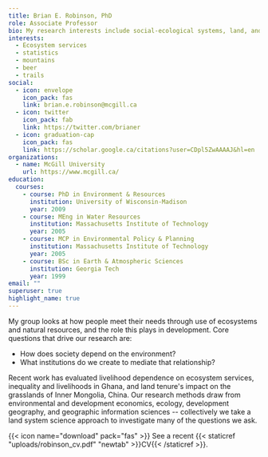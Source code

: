 ```yaml
---
title: Brian E. Robinson, PhD
role: Associate Professor
bio: My research interests include social-ecological systems, land, and statistics.
interests:
  - Ecosystem services
  - statistics
  - mountains
  - beer
  - trails
social:
  - icon: envelope
    icon_pack: fas
    link: brian.e.robinson@mcgill.ca
  - icon: twitter
    icon_pack: fab
    link: https://twitter.com/brianer
  - icon: graduation-cap
    icon_pack: fas
    link: https://scholar.google.ca/citations?user=CDpl5ZwAAAAJ&hl=en
organizations:
  - name: McGill University
    url: https://www.mcgill.ca/
education:
  courses:
    - course: PhD in Environment & Resources
      institution: University of Wisconsin-Madison
      year: 2009
    - course: MEng in Water Resources
      institution: Massachusetts Institute of Technology
      year: 2005
    - course: MCP in Environmental Policy & Planning
      institution: Massachusetts Institute of Technology
      year: 2005
    - course: BSc in Earth & Atmospheric Sciences
      institution: Georgia Tech
      year: 1999
email: ""
superuser: true
highlight_name: true
---
```

My group looks at how people meet their needs through use of ecosystems and natural resources, and the role this plays in development. Core questions that drive our research are: 

* How does society depend on the environment?
* What institutions do we create to mediate that relationship?

Recent work has evaluated livelihood dependence on ecosystem services, inequality and livelihoods in Ghana, and land tenure's impact on the grasslands of Inner Mongolia, China. Our research methods draw from environmental and development economics, ecology, development geography, and geographic information sciences -- collectively we take a land system science approach to investigate many of the questions we ask.

{{< icon name="download" pack="fas" >}} See a recent {{< staticref "uploads/robinson_cv.pdf" "newtab" >}}CV{{< /staticref >}}.